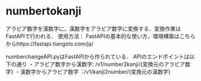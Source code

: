 # numbertokanji
アラビア数字を漢数字に，漢数字をアラビア数字に変換する．変換作業はFastAPIで行われる．
使用方法：
FastAPIの基本的な使い方，環境構築はこちらからhttps://fastapi.tiangolo.com/ja/

numberchangeAPI.pyはFastAPIから作られている．
APIのエンドポイントは以下の通り
・アラビア数字から漢数字: /v1/number2kanji/{変換元のアラビア数字}
・漢数字からアラビア数字︓/v1/kanji2number/{変換元の漢数字}
